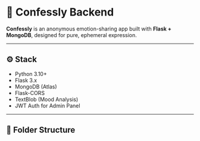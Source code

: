 # 💬 Confessly Backend

**Confessly** is an anonymous emotion-sharing app built with **Flask + MongoDB**, designed for pure, ephemeral expression.

---

## ⚙️ Stack
- Python 3.10+
- Flask 3.x
- MongoDB (Atlas)
- Flask-CORS
- TextBlob (Mood Analysis)
- JWT Auth for Admin Panel

---

## 🧱 Folder Structure

